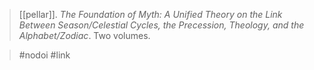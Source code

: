 > [[pellar]]. *The Foundation of Myth: A Unified Theory on the Link Between Season/Celestial Cycles, the Precession, Theology, and the Alphabet/Zodiac*. Two volumes.

> #nodoi #link 